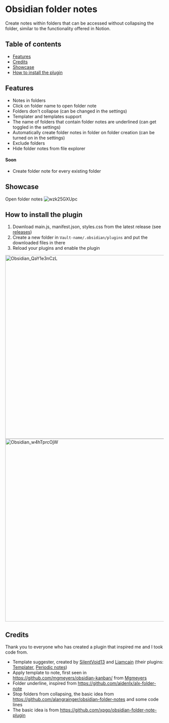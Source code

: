 # Obsidian folder notes
Create notes within folders that can be accessed without collapsing the folder, similar to the functionality offered in Notion.

## Table of contents

- [Features](#features)
- [Credits](#credits)
- [Showcase](#showcase)
- [How to install the plugin](#how-to-install-the-plugin)

## Features

- Notes in folders
- Click on folder name to open folder note
- Folders don't collapse (can be changed in the settings)
- Templater and templates support
- The name of folders that contain folder notes are underlined (can get toggled in the settings)
- Automatically create folder notes in folder on folder creation (can be turned on in the settings)
- Exclude folders
- Hide folder notes from file explorer
#### Soon 
- Create folder note for every existing folder

## Showcase

Open folder notes
![wzk25GXUpc](https://user-images.githubusercontent.com/70213368/227169041-9bc7552e-c5f5-4001-94d9-b4c80ea88bd1.gif)


## How to install the plugin

1. Download main.js, manifest.json, styles.css from the latest release (see [releases](https://github.com/LostPaul/obsidian-folder-notes/releases/))
2. Create a new folder in `Vault-name/.obsidian/plugins` and put the downloaded files in there
3. Reload your plugins and enable the plugin
<img width="585" alt="Obsidian_QaY1e3nCzL" src="https://user-images.githubusercontent.com/70213368/227159411-5a2b0a99-f612-42f2-bc57-4f0a7f97d65e.png">
<img width="582" alt="Obsidian_w4hTprcOjW" src="https://user-images.githubusercontent.com/70213368/227159064-e116ea0c-c249-4750-9b0f-b010e4a6afc5.png">

 
## Credits
Thank you to everyone who has created a plugin that inspired me and I took code from.
- Template suggester, created by [SilentVoid13](https://github.com/SilentVoid13) and [Liamcain](https://github.com/liamcain) (their plugins: [Templater](https://github.com/SilentVoid13/Templater/), [Periodic notes](https://github.com/liamcain/obsidian-periodic-notes))
- Apply template to note, first seen in https://github.com/mgmeyers/obsidian-kanban/ from [Mgmeyers](https://github.com/mgmeyers)
- Folder underline, inspired from https://github.com/aidenlx/alx-folder-note
- Stop folders from collapsing, the basic idea from https://github.com/alangrainger/obsidian-folder-notes and some code lines
- The basic idea is from https://github.com/xpgo/obsidian-folder-note-plugin
